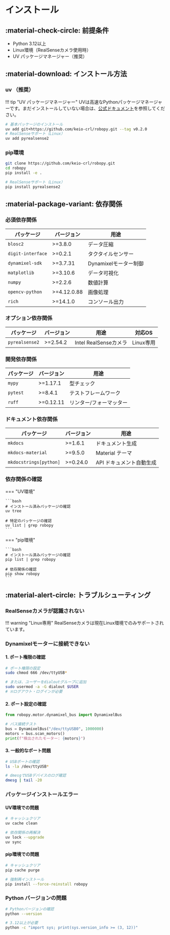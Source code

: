# インストール

## :material-check-circle: 前提条件

- Python 3.12以上
- Linux環境（RealSenseカメラ使用時）
- UV パッケージマネージャー（推奨）

## :material-download: インストール方法

### uv （推奨）

!!! tip "UV パッケージマネージャー"
    UVは高速なPythonパッケージマネージャーです。まだインストールしていない場合は、[公式ドキュメント](https://docs.astral.sh/uv/)を参照してください。

```bash
# 基本パッケージのインストール
uv add git+https://github.com/keio-crl/robopy.git --tag v0.2.0
# RealSenseサポート（Linux）
uv add pyrealsense2

```

### pip環境

```bash
git clone https://github.com/keio-crl/robopy.git
cd robopy
pip install -e .

# RealSenseサポート（Linux）
pip install pyrealsense2
```

## :material-package-variant: 依存関係

### 必須依存関係

| パッケージ | バージョン | 用途 |
|-----------|-----------|------|
| `blosc2` | >=3.8.0 | データ圧縮 |
| `digit-interface` | >=0.2.1 | タクタイルセンサー |
| `dynamixel-sdk` | >=3.7.31 | Dynamixelモーター制御 |
| `matplotlib` | >=3.10.6 | データ可視化 |
| `numpy` | >=2.2.6 | 数値計算 |
| `opencv-python` | >=4.12.0.88 | 画像処理 |
| `rich` | >=14.1.0 | コンソール出力 |

### オプション依存関係

| パッケージ | バージョン | 用途 | 対応OS |
|-----------|-----------|------|--------|
| `pyrealsense2` | >=2.54.2 | Intel RealSenseカメラ | Linux専用 |

### 開発依存関係

| パッケージ | バージョン | 用途 |
|-----------|-----------|------|
| `mypy` | >=1.17.1 | 型チェック |
| `pytest` | >=8.4.1 | テストフレームワーク |
| `ruff` | >=0.12.11 | リンター/フォーマッター |

### ドキュメント依存関係

| パッケージ | バージョン | 用途 |
|-----------|-----------|------|
| `mkdocs` | >=1.6.1 | ドキュメント生成 |
| `mkdocs-material` | >=9.5.0 | Material テーマ |
| `mkdocstrings[python]` | >=0.24.0 | API ドキュメント自動生成 |

### 依存関係の確認

=== "UV環境"

    ```bash
    # インストール済みパッケージの確認
    uv tree

    # 特定のパッケージの確認
    uv list | grep robopy
    ```

=== "pip環境"

    ```bash
    # インストール済みパッケージの確認
    pip list | grep robopy

    # 依存関係の確認
    pip show robopy
    ```

## :material-alert-circle: トラブルシューティング

### RealSenseカメラが認識されない

!!! warning "Linux専用"
    RealSenseカメラは現在Linux環境でのみサポートされています。

### Dynamixelモーターに接続できない

#### 1. ポート権限の確認

```bash
# ポート権限の設定
sudo chmod 666 /dev/ttyUSB*

# または、ユーザーをdialoutグループに追加
sudo usermod -a -G dialout $USER
# ※ログアウト・ログインが必要
```

#### 2. ポート設定の確認

```python
from robopy.motor.dynamixel_bus import DynamixelBus

# バス接続テスト
bus = DynamixelBus("/dev/ttyUSB0", 1000000)
motors = bus.scan_motors()
print(f"検出されたモーター: {motors}")
```

#### 3. 一般的なポート問題

```bash
# USBポートの確認
ls -la /dev/ttyUSB*

# dmesgでUSBデバイスのログ確認
dmesg | tail -20
```

### パッケージインストールエラー

#### UV環境での問題

```bash
# キャッシュクリア
uv cache clean

# 依存関係の再解決
uv lock --upgrade
uv sync
```

#### pip環境での問題

```bash
# キャッシュクリア
pip cache purge

# 強制再インストール
pip install --force-reinstall robopy
```

### Python バージョンの問題

```bash
# Pythonバージョンの確認
python --version

# 3.12以上が必要
python -c "import sys; print(sys.version_info >= (3, 12))"
```
